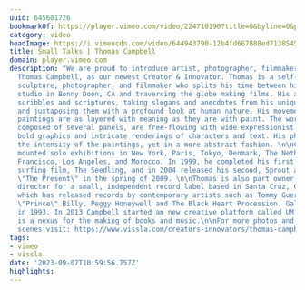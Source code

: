 ```yaml
---
uuid: 645601726
bookmarkOf: https://player.vimeo.com/video/224710190?title=0&byline=0&portrait=0
category: video
headImage: https://i.vimeocdn.com/video/644943790-12b4fd667888ed71385450d55730bdd5d624d4861dc2dee1e1671ebd952c971d-d_640
title: Small Talks | Thomas Campbell
domain: player.vimeo.com
description: "We are proud to introduce artist, photographer, filmmaker and influencer,
  Thomas Campbell, as our newest Creator & Innovator. Thomas is a self-taught painter,
  sculpture, photographer, and filmmaker who splits his time between his stuff making
  studio in Bonny Doon, CA and traversing the globe making films. His artworks combine
  scribbles and scriptures, taking slogans and anecdotes from his unique vocabulary
  and juxtaposing them with a profound look at human nature. His movement-oriented
  paintings are as layered with meaning as they are with paint. The works, typically
  composed of several panels, are free-flowing with wide expressionist swipes of color,
  bold graphics and intricate renderings of characters and text. His photographs mimic
  the intensity of the paintings, yet in a more abstract fashion. \n\nCampbell has
  mounted solo exhibitions in New York, Paris, Tokyo, Denmark, The Netherlands, San
  Francisco, Los Angeles, and Morocco. In 1999, he completed his first feature length
  surfing film, The Seedling, and in 2004 released his second, Sprout and his third
  \"The Present\" in the spring of 2009. \n\nThomas is also part owner and creative
  director for a small, independent record label based in Santa Cruz, CA, Galaxia,
  which has released records by contemporary artists such as Tommy Guerrero, Bonnie
  \"Prince\" Billy, Peggy Honeywell and The Black Heart Procession. Galaxia was established
  in 1993. In 2013 Campbell started an new creative platform called UM YEAH ARTS which
  is a nexus for the making of books and music.\n\nFor more photos and behind the
  scenes visit: https://www.vissla.com/creators-innovators/thomas-campbell/"
tags:
- vimeo
- vissla
date: '2023-09-07T10:59:56.757Z'
highlights: 
---
```



